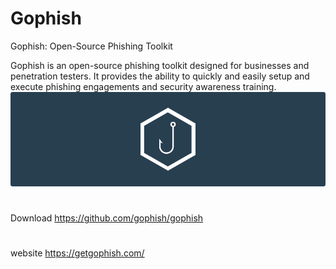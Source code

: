 # Gophish
Gophish: Open-Source Phishing Toolkit

Gophish is an open-source phishing toolkit designed for businesses and penetration testers. It provides the ability to quickly and easily setup and execute phishing engagements and security awareness training.
![2ea95daffa10f26e2caf37630ffc51a2.png](../../../_resources/2ea95daffa10f26e2caf37630ffc51a2.png)

#
Download
https://github.com/gophish/gophish

# 
website
https://getgophish.com/